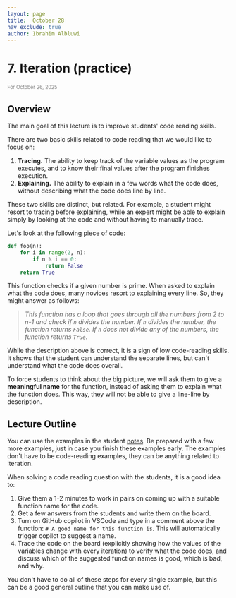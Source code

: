 ```yaml
---
layout: page
title:  October 28
nav_exclude: true
author: Ibrahim Albluwi
---
```


# **7.** Iteration (practice)
<span style="font-size: 0.8em; font-weight: normal; color: gray;">For October 26, 2025</span>

## Overview

The main goal of this lecture is to improve students' code reading skills.

There are two basic skills related to code reading that we would like to focus on:

1. **Tracing.** The ability to keep track of the variable values as the program executes, and to know their final values after the program finishes execution.
2. **Explaining.** The ability to explain in a few words what the code does, without describing what the code does line by line.

These two skills are distinct, but related. For example, a student might resort to tracing before explaining, while an expert might be able to explain simply by looking at the code and without having to manually trace.

Let's look at the following piece of code:

```python
def foo(n):
    for i in range(2, n):
        if n % i == 0:
            return False
    return True
```

This function checks if a given number is prime. When asked to explain what the code does, many novices resort to explaining every line. So, they might answer as follows:

> _This function has a loop that goes through all the numbers from 2 to n-1 and check if `n` divides the number. If `n` divides the number, the function returns `False`. If `n` does not divide any of the numbers, the function returns `True`._

While the description above is correct, it is a sign of low code-reading skills. It shows that the student can understand the separate lines, but can't understand what the code does overall.

To force students to think about the big picture, we will ask them to give a **meaningful name** for the function, instead of asking them to explain what the function does. This way, they will not be able to give a line-line by description.

## Lecture Outline

You can use the examples in the student [notes](/11102-f25/lessons/iteration-practice). Be prepared with a few more examples, just in case you finish these examples early. The examples don't have to be code-reading examples, they can be anything related to iteration.

When solving a code reading question with the students, it is a good idea to:
1. Give them a 1-2 minutes to work in pairs on coming up with a suitable function name for the code.
2. Get a few answers from the students and write them on the board.
3. Turn on GitHub copilot in VSCode and type in a comment above the function: `# A good name for this function is`. This will automatically trigger copilot to suggest a name.
4. Trace the code on the board (explicitly showing how the values of the variables change with every iteration) to verify what the code does, and discuss which of the suggested function names is good, which is bad, and why.

You don't have to do all of these steps for every single example, but this can be a good general outline that you can make use of.